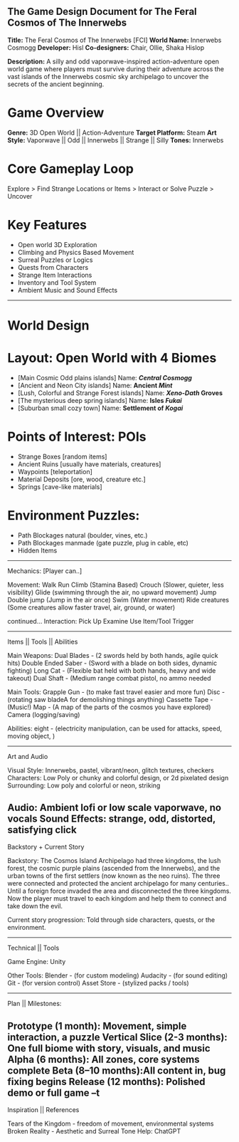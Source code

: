 ## The Game Design Document for The Feral Cosmos of The Innerwebs

**Title:** The Feral Cosmos of The Innerwebs [FCI]
**World Name:** Innerwebs Cosmogg
**Developer:** Hisl
**Co-designers:** Chair, Ollie, Shaka Hislop

**Description:**  A silly and odd vaporwave-inspired action-adventure open world game where players must survive during their adventure across the vast islands of the Innerwebs cosmic sky archipelago to uncover the secrets of the ancient beginning. 

# Game Overview

**Genre:** 3D Open World || Action-Adventure 
**Target Platform:** Steam
**Art Style:** Vaporwave || Odd || Innerwebs || Strange || Silly
**Tones:** Innerwebs

# Core Gameplay Loop
Explore > Find Strange Locations or Items > Interact or Solve Puzzle > Uncover

# Key Features
- Open world 3D Exploration
- Climbing and Physics Based Movement
- Surreal Puzzles or Logics
- Quests from Characters
- Strange Item Interactions
- Inventory and Tool System
- Ambient Music and Sound Effects

---------------------------------------------------------------------

# World Design

# Layout: Open World with 4 Biomes
- [Main Cosmic Odd plains islands] Name: **_Central Cosmogg_**
- [Ancient and Neon City islands] Name: **Ancient _Mint_**
- [Lush, Colorful and Strange Forest islands] Name: **_Xeno-Dath_ Groves**
- [The mysterious deep spring islands] Name: **Isles _Fukai_**
- [Suburban small cozy town] Name: **Settlement of _Kogai_**

# Points of Interest: POIs
- Strange Boxes [random items]
- Ancient Ruins [usually have materials, creatures]
- Waypoints [teleportation]
- Material Deposits [ore, wood, creature etc.]
- Springs [cave-like materials]

# Environment Puzzles:
- Path Blockages natural (boulder, vines, etc.)
- Path Blockages manmade (gate puzzle, plug in cable, etc)
- Hidden Items

---------------------------------------------------------------------

Mechanics: [Player can..]

Movement:
Walk
Run
Climb (Stamina Based)
Crouch (Slower, quieter, less visibility)
Glide (swimming through the air, no upward movement)
Jump
Double jump (Jump in the air once)
Swim (Water movement)
Ride creatures (Some creatures allow faster travel, air, ground, or water)


continued…
Interaction:
Pick Up
Examine
Use Item/Tool
Trigger


---------------------------------------------------------------------


Items || Tools || Abilities

Main Weapons:
Dual Blades - (2 swords held by both hands, agile quick hits)
Double Ended Saber - (Sword with a blade on both sides, dynamic fighting)
Long Cat - (Flexible bat held with both hands, heavy and wide takeout)
Dual Shaft - (Medium range combat pistol, no ammo needed

Main Tools:
Grapple Gun - (to make fast travel easier and more fun)
Disc - (rotating saw bladeA for demolishing things anything)
Cassette Tape - (Music!)
Map - (A map of the parts of the cosmos you have explored)
Camera (logging/saving)

Abilities:
eight - (electricity manipulation, can be used for attacks, speed, moving object, )

---------------------------------------------------------------------

Art and Audio

Visual Style: Innerwebs, pastel, vibrant/neon, glitch textures, checkers
Characters: Low Poly or chunky and colorful design, or 2d pixelated design
Surrounding: Low poly and colorful or neon, striking

Audio: Ambient lofi or low scale vaporwave, no vocals
Sound Effects: strange, odd, distorted, satisfying click
---------------------------------------------------------------------
Backstory + Current Story

Backstory: The Cosmos Island Archipelago had three kingdoms, the lush forest, the cosmic purple plains (ascended from the Innerwebs), and the urban towns of the first settlers (now known as the neo ruins). The three were connected and protected the ancient archipelago for many centuries.. Until a foreign force invaded the area and disconnected the three kingdoms. Now the player must travel to each kingdom and help them to connect and take down the evil.


Current story progression: Told through side characters, quests, or the environment.

---------------------------------------------------------------------


Technical || Tools

Game Engine: Unity


Other Tools:
Blender - (for custom modeling)
Audacity - (for sound editing)
Git - (for version control)
Asset Store - (stylized packs / tools)


---------------------------------------------------------------------

Plan || Milestones:

Prototype (1 month): Movement, simple interaction, a puzzle
Vertical Slice (2-3 months): One full biome with story, visuals, and music
Alpha (6 months): All zones, core systems complete
Beta (8–10 months):All content in, bug fixing begins
Release (12 months): Polished demo or full game
–t
---------------------------------------------------------------------

Inspiration || References

Tears of the Kingdom - freedom of movement, environmental systems
Broken Reality - Aesthetic and Surreal Tone
Help: ChatGPT







 



